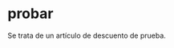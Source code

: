 <properties 
        pageTitle="título de la página" 
        description="description" 
        services="powerbi" 
        documentationCenter="" 
        authors="sabotta" />
# probar
Se trata de un artículo de descuento de prueba.